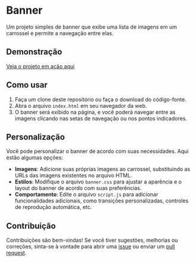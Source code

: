 # Banner

Um projeto simples de banner que exibe uma lista de imagens em um carrossel e permite a navegação entre elas.

## Demonstração

[Veja o projeto em ação aqui](https://tiagolimar.github.io/projetos_basicos/1.%20banner/index.html)

## Como usar

1. Faça um clone deste repositório ou faça o download do código-fonte.
1. Abra o arquivo `index.html` em seu navegador da web.
1. O banner será exibido na página, e você poderá navegar entre as imagens clicando nas setas de navegação ou nos pontos indicadores.

## Personalização

Você pode personalizar o banner de acordo com suas necessidades. Aqui estão algumas opções:

- **Imagens**: Adicione suas próprias imagens ao carrossel, substituindo as URLs das imagens existentes no arquivo HTML.
- **Estilos**: Modifique o arquivo `banner.css` para ajustar a aparência e o layout do banner de acordo com suas preferências.
- **Comportamento**: Edite o arquivo `script.js` para adicionar funcionalidades adicionais, como transições personalizadas, controles de reprodução automática, etc.

## Contribuição

Contribuições são bem-vindas! Se você tiver sugestões, melhorias ou correções, sinta-se à vontade para abrir uma [issue](https://link-para-issues-aqui) ou enviar um [pull request](https://link-para-pull-requests-aqui).